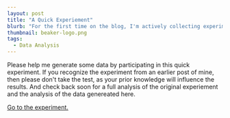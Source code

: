 ```yaml
---
layout: post
title: "A Quick Experiement"
blurb: "For the first time on the blog, I'm actively collecting experimental data which I'll analyze in a future post."
thumbnail: beaker-logo.png
tags: 
  - Data Analysis
---
```


Please help me generate some data by participating in this quick experiment. If you recognize the experiment from an earlier post of mine, then please don't take the test, as your prior knowledge will influence the results. And check back soon for a full analysis of the original experiement and the analysis of the data genereated here.

[Go to the experiment.](http://www.datajourneyman.com/medicine-effectiveness-experiment/)